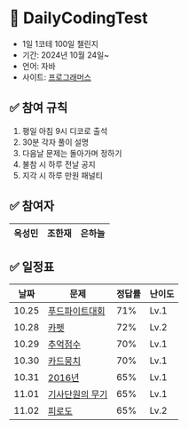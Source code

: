 #  📝 DailyCodingTest
- 1일 1코테 100일 챌린지
- 기간: 2024년 10월 24일~
- 언어: 자바
- 사이트: [프로그래머스](https://programmers.co.kr/)

## ✅ 참여 규칙
1. 평일 아침 9시 디코로 출석
2. 30분 각자 풀이 설명
3. 다음날 문제는 돌아가며 정하기
4. 불참 시 하루 전날 공지
5. 지각 시 하루 만원 패널티

## ✅ 참여자
|옥성민|조한재|은하늘|
|---|---|---|

## ✅ 일정표

| 날짜   | 문제                                                    | 정답률 | 난이도 |
|--------|---------------------------------------------------------|--------|--------|
| 10.25  | [푸드파이트대회](https://school.programmers.co.kr/learn/courses/30/lessons/134240) | 71%    | Lv.1   |
| 10.28  | [카펫](https://school.programmers.co.kr/learn/courses/30/lessons/42842) | 72%    | Lv.2   |
| 10.29  | [추억점수](https://school.programmers.co.kr/learn/courses/30/lessons/176963) | 70%    | Lv.1  |
| 10.30  | [카드뭉치](https://school.programmers.co.kr/learn/courses/30/lessons/159994) | 70%    | Lv.1  |
| 10.31  | [2016년](https://school.programmers.co.kr/learn/courses/30/lessons/12901) | 65%    | Lv.1  |
| 11.01  | [기사단원의 무기](https://school.programmers.co.kr/learn/courses/30/lessons/136798) | 65%    | Lv.1  |
| 11.02  | [피로도](https://school.programmers.co.kr/learn/courses/30/lessons/87946) | 65%    | Lv.2  |
